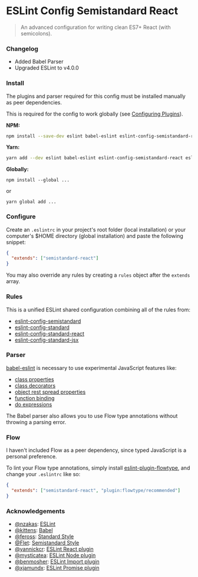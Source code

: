 # ESLint Config Semistandard React
> An advanced configuration for writing clean ES7+ React (with semicolons).

### Changelog
* Added Babel Parser
* Upgraded ESLint to v4.0.0

### Install
The plugins and parser required for this config must be installed manually as peer dependencies.  

This is required for the config to work globally (see [Configuring Plugins](http://eslint.org/docs/3.0.0/user-guide/configuring#configuring-plugins)).  

**NPM:**

```bash
npm install --save-dev eslint babel-eslint eslint-config-semistandard-react eslint-plugin-import eslint-plugin-node eslint-plugin-promise eslint-plugin-react eslint-plugin-standard
```

**Yarn:**

```bash
yarn add --dev eslint babel-eslint eslint-config-semistandard-react eslint-plugin-import eslint-plugin-node eslint-plugin-promise eslint-plugin-react eslint-plugin-standard
```

**Globally:**  

`npm install --global ...`

or

`yarn global add ...`

### Configure
Create an `.eslintrc` in your project's root folder (local installation) or your computer's $HOME directory (global installation) and paste the following snippet:

```json
{
  "extends": ["semistandard-react"]
}
```

You may also override any rules by creating a `rules` object after the `extends` array.

### Rules
This is a unified ESLint shared configuration combining all of the rules from:
* [eslint-config-semistandard](https://github.com/Flet/eslint-config-semistandard)
* [eslint-config-standard](https://github.com/feross/eslint-config-standard)
* [eslint-config-standard-react](https://github.com/feross/eslint-config-standard-react)
* [eslint-config-standard-jsx](https://github.com/feross/eslint-config-standard-jsx)

### Parser
[babel-eslint](https://github.com/babel/babel-eslint) is necessary to use experimental JavaScript features like:
* [class properties](https://babeljs.io/docs/plugins/transform-class-properties/)
* [class decorators](https://babeljs.io/docs/plugins/transform-decorators/)
* [object rest spread properties](https://babeljs.io/docs/plugins/transform-object-rest-spread/)
* [function binding](https://babeljs.io/docs/plugins/transform-function-bind/)
* [do expressions](https://babeljs.io/docs/plugins/transform-do-expressions/)

The Babel parser also allows you to use Flow type annotations without throwing a parsing error.

### Flow
I haven't included Flow as a peer dependency, since typed JavaScript is a personal preference.  

To lint your Flow type annotations, simply install [eslint-plugin-flowtype](https://github.com/gajus/eslint-plugin-flowtype), and change your `.eslintrc` like so:

```json
{
  "extends": ["semistandard-react", "plugin:flowtype/recommended"]
}
```

### Acknowledgements
* [@nzakas](https://github.com/nzakas): [ESLint](https://github.com/eslint/eslint)
* [@kittens](https://github.com/kittens): [Babel](https://github.com/babel/babel)
* [@feross](https://github.com/feross): [Standard Style](https://standardjs.com/)  
* [@Flet](https://github.com/Flet): [Semistandard Style](https://github.com/Flet/eslint-config-semistandard)
* [@yannickcr](https://github.com/yannickcr): [ESLint React plugin](https://github.com/yannickcr/eslint-plugin-react)
* [@mysticatea](https://github.com/mysticatea): [ESLint Node plugin](https://github.com/mysticatea/eslint-plugin-node)
* [@benmosher](https://github.com/benmosher): [ESLint Import plugin](https://github.com/benmosher/eslint-plugin-import)
* [@xjamundx](https://github.com/xjamundx): [ESLint Promise plugin](https://github.com/xjamundx/eslint-plugin-promise)
